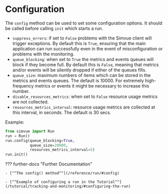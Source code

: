 # Configuration

The `config` method can be used to set some configuration options. It should be called before calling `init` which starts a run.

* `suppress_errors`: if set to `False` problems with the Simvue client will trigger exceptions. By default this is `True`, ensuring that the main application can run successfully even in the event of misconfiguration or problems with the monitoring.
* `queue_blocking`: when set to `True` the metrics and events queues will block if they become full. By default this is `False`, meaning that metrics and/or events will be silently dropped if either of the queues fills.
* `queue_size`: maximum numbers of items which can be stored in the metrics and events queues. The default is 10000. For extremely high-frequency metrics or events it might be necessary to increase this number.
* `disable_resources_metrics`: when set to `False` resource usage metrics are not collected.
* `resources_metrics_interval`: resource usage metrics are collected at this interval, in seconds. The default is 30 secs.

Example:
```  py
from simvue import Run
run = Run()
run.config(queue_blocking=True,
           queue_size=20000,
           resources_metrics_interval=5)
run.init()
```
??? further-docs "Further Documentation"

    - [^^The config() method^^](/reference/run/#config)
    
    - [^^Example of configuring a run in the Tutorial^^](/tutorial/tracking-and-monitoring/#configuring-the-run)